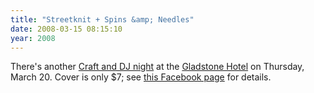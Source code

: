 ```yaml
---
title: "Streetknit + Spins &amp; Needles"
date: 2008-03-15 08:15:10
year: 2008
---
```

There's another <a href="http://www.streetknit.ca/?p=63">Craft and DJ night</a> at the <a href="http://www.gladstonehotel.com/">Gladstone Hotel</a> on Thursday, March 20.  Cover is only $7; see <a href="http://www.facebook.com/event.php?eid=8881702803&amp;ref=mf">this Facebook page</a> for details.
